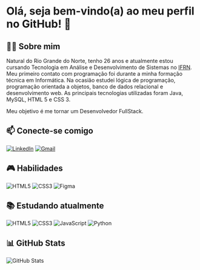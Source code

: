 # Olá, seja bem-vindo(a) ao meu perfil no GitHub! 👋

## 👨‍💻 Sobre mim

Natural do Rio Grande do Norte, tenho 26 anos e atualmente estou cursando Tecnologia em Análise e Desenvolvimento de Sistemas no [IFRN](https://portal.ifrn.edu.br/). Meu primeiro contato com programação foi durante a minha formação técnica em Informática. Na ocasião estudei lógica de programação, programação orientada a objetos, banco de dados relacional e desenvolvimento web. As principais tecnologias utilizadas foram Java, MySQL, HTML 5 e CSS 3.

Meu objetivo é me tornar um Desenvolvedor FullStack.

## 📫 Conecte-se comigo
[![LinkedIn](https://img.shields.io/badge/LinkedIn-0077B5?style=for-the-badge&logo=linkedin&logoColor=white)](https://www.linkedin.com/in/pedrolucasfonseca/)
[![Gmail](https://img.shields.io/badge/Gmail-333333?style=for-the-badge&logo=gmail&logoColor=red)](mailto:pedrolucasxf@gmail.com)

## 🎮 Habilidades
![HTML5](https://img.shields.io/badge/HTML5-E34F26?style=for-the-badge&logo=html5&logoColor=white)
![CSS3](https://img.shields.io/badge/CSS3-1572B6?style=for-the-badge&logo=css3&logoColor=white)
![Figma](https://img.shields.io/badge/Figma-F24E1E?style=for-the-badge&logo=figma&logoColor=white)

## 📚 Estudando atualmente
![HTML5](https://img.shields.io/badge/HTML5-E34F26?style=for-the-badge&logo=html5&logoColor=white)
![CSS3](https://img.shields.io/badge/CSS3-1572B6?style=for-the-badge&logo=css3&logoColor=white)
![JavaScript](https://img.shields.io/badge/JavaScript-F7DF1E?style=for-the-badge&logo=javascript&logoColor=black)
![Python](https://img.shields.io/badge/Python-3776AB?style=for-the-badge&logo=python&logoColor=white)

## 📊 GitHub Stats
![GitHub Stats](https://github-readme-stats.vercel.app/api?username=fonseca-plx&theme=tokyonight&show_icons=true)
